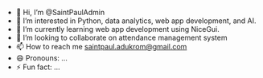 - 👋 Hi, I’m @SaintPaulAdmin
- 👀 I’m interested in Python, data analytics, web app development, and AI.
- 🌱 I’m currently learning web app development using NiceGui.
- 💞️ I’m looking to collaborate on attendance management system
- 📫 How to reach me saintpaul.adukrom@gmail.com
- 😄 Pronouns: ...
- ⚡ Fun fact: ...

<!---
SaintPaulAdmin/SaintPaulAdmin is a ✨ special ✨ repository because its `README.md` (this file) appears on your GitHub profile.
You can click the Preview link to take a look at your changes.
--->
